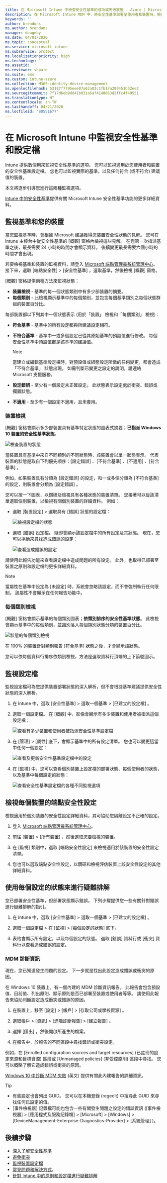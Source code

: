 ```yaml
---
title: 在 Microsoft Intune 中檢查安全性基準的成功或失敗狀態 - Azure | Microsoft Docs
description: 在 Microsoft Intune MDM 中，將安全性基準部署至使用者和裝置時，檢查錯誤、衝突及成功狀態。 了解如何使用用戶端記錄和 Intune 中的報告功能來進行疑難排解。
keywords: ''
author: brenduns
ms.author: brenduns
manager: dougeby
ms.date: 04/01/2020
ms.topic: conceptual
ms.service: microsoft-intune
ms.subservice: protect
ms.localizationpriority: high
ms.technology: ''
ms.assetid: ''
ms.reviewer: shpate
ms.suite: ems
ms.custom: intune-azure
ms.collection: M365-identity-device-management
ms.openlocfilehash: 53187f7795eee07a62a83c1fb17a289451b32ee2
ms.sourcegitcommit: 7f17d6eb9dd41b031a6af4148863d2ffc4f49551
ms.translationtype: HT
ms.contentlocale: zh-TW
ms.lasthandoff: 04/21/2020
ms.locfileid: "80551677"
---
```

# <a name="monitor-security-baseline-and-profiles-in-microsoft-intune"></a>在 Microsoft Intune 中監視安全性基準和設定檔

Intune 提供數個用來監視安全性基準的選項。 您可以監視適用於您使用者和裝置的安全性基準設定檔。 您也可以監視實際的基準，以及任何符合 (或不符合) 建議值的裝置。

本文將逐步引導您進行這兩種監視選項。

[Intune 中的安全性基準](security-baselines.md)提供有關 Microsoft Intune 安全性基準功能的更多詳細資料。

## <a name="monitor-the-baseline-and-your-devices"></a>監視基準和您的裝置

當您監視基準時，會根據 Microsoft 建議獲得您裝置安全性狀態的見解。 您可在 Intune 主控台中從安全性基準的 [概觀] 窗格內檢視這些見解。  在您第一次指派基準之後，最長需要 24 小時的時間才會顯示資料。 後續變更最長需要六個小時的時間才會出現。

若要檢視基準和裝置的監視資料，請登入 [Microsoft 端點管理員系統管理中心](https://go.microsoft.com/fwlink/?linkid=2109431)。 接下來，選取 [端點安全性]   > [安全性基準]  ，選取基準，然後檢視 [概觀]  窗格。

[概觀]  窗格提供兩種方法來監視狀態：

- **裝置檢視** - 基準的每一個狀態類別中有多少部裝置的摘要。
- **每個類別** - 此檢視顯示基準中的每個類別，並包含每個基準類別之每個狀態群組的裝置百分比。

每部裝置都以下列其中一個狀態表示 (用於「裝置」  檢視和「每個類別」  檢視)：

- **符合基準** - 基準中的所有設定都與所建議設定相符。
- **不符合基準** - 基準中一或多個設定已從其原始基準的預設值進行修改。 每個安全性基準中預設值都是該基準的建議值。

  > [!NOTE]
  > 當建立或編輯基準設定檔時，對預設值或組態設定所做的任何變更，都會造成「不符合基準」  狀態出現。 如需判斷已變更之設定的說明，請連絡 Microsoft 支援服務。 

- **設定錯誤** - 至少有一個設定未正確設定。 此狀態表示設定處於衝突、錯誤或擱置狀態。
- **不適用** - 至少有一個設定不適用，且未套用。

### <a name="device-view"></a>裝置檢視

[概觀] 窗格會顯示多少部裝置具有基準特定狀態的圖表式摘要；**已指派 Windows 10 裝置的安全性基準狀態**。

![檢查裝置的狀態](./media/security-baselines-monitor/overview.png)

當裝置具有基準中來自不同類別的不同狀態時，該裝置會以單一狀態表示。 代表裝置的狀態是取自下列優先順序：[設定錯誤]  、[不符合基準]  、[不適用]  、[符合基準]  。

例如，如果裝置具有分類為 [設定錯誤]  的設定，和一或多個分類為 [不符合基準]  的設定，則裝置會分類為 [設定錯誤]  。

您可以按一下圖表，以鑽研及檢視具有各種狀態的裝置清單。 您接著可以從該清單選取個別裝置，以檢視有關個別裝置的詳細資料。 例如：

- 選取 [裝置設定]  > 選取具有 [錯誤] 狀態的設定檔：

  ![檢視設定檔的狀態](./media/security-baselines-monitor/device-configuration-profile-list.png)

- 選取 [錯誤] 設定檔。 隨即會顯示該設定檔中的所有設定及其狀態。 現在，您可以捲動來尋找造成錯誤的設定：

  ![查看造成錯誤的設定](./media/security-baselines-monitor/profile-with-error-status.png)

請使用此報告功能來查看設定檔中造成問題的所有設定。 此外，也取得已部署至裝置之原則和設定檔的更多詳細資料。

> [!NOTE]
> 當屬性在基準中設定為 [未設定]  時，系統會忽略該設定，而不會強制執行任何限制。 該屬性不會顯示在任何報告功能中。

### <a name="per-category-view"></a>每個類別檢視

[概觀] 窗格會顯示基準的每個類別圖表；**依類別排序的安全性基準狀態**。  此檢視會顯示基準中的每個類別，並識別落入每個類別狀態分類的裝置百分比。

![狀態的每個類別檢視](./media/security-baselines-monitor/monitor-baseline-per-category.png)

在 100% 的裝置針對類別報告 [符合基準]  狀態之後，才會顯示該狀態。

您可以依每個資料行排序依類別檢視，方法是選取資料行頂端的上下箭號圖示。

## <a name="monitor-the-profile"></a>監視設定檔

監視設定檔可為您提供裝置部署狀態的深入解析，但不會根據基準建議提供安全性狀態的深入解析。

1. 在 Intune 中，選取 [安全性基準]  > 選取一個基準 > [已建立的設定檔]  。

2. 選取一個設定檔。 在 [概觀]  中，影像會顯示有多少裝置和使用者被指派這個設定檔：

   ![查看有多少裝置和使用者被指派安全性基準設定檔](./media/security-baselines-monitor/existing-profile-overview.png)

3. 在 [管理]   > [屬性]  底下，會顯示基準中的所有設定清單。 您也可以變更這當中任何一個設定：

   ![查看及更新安全性基準設定檔中的設定](./media/security-baselines-monitor/manage-settings.png)

4. 在 [監視]  中，您可以查看個別裝置上設定檔的部署狀態、每個使用者的狀態，以及基準中每個設定的狀態：

   ![查看安全性基準設定檔的各種不同監視選項](./media/security-baselines-monitor/monitor-status-options.png)

## <a name="view-endpoint-security-configurations-per-device"></a>檢視每個裝置的端點安全性設定

檢視適用於個別裝置的安全性設定詳細資料，其可協助您隔離設定不正確的設定。

1. 登入 [Microsoft 端點管理員系統管理中心](https://go.microsoft.com/fwlink/?linkid=2109431)。

2. 前往 [裝置]   > [所有裝置]  ，然後選取您要檢視的裝置。

3. 在 [監視]  類別中，選取 [端點安全性設定]  來檢視適用於該裝置的安全性設定清單。

4. 您也可以選取端點安全性設定，以鑽研和檢視評估裝置上該安全性設定的其他詳細資料。

## <a name="troubleshoot-using-per-setting-status"></a>使用每個設定的狀態來進行疑難排解

您已部署安全性基準，但部署狀態顯示錯誤。 下列步驟提供您一些有關針對錯誤進行疑難排解的指引。

1. 在 Intune 中，選取 [安全性基準]  > 選取一個基準 > [已建立的設定檔]  。

2. 選取一個設定檔 > 在 [監視]   > [每個設定的狀態]  底下。

3. 表格會顯示所有設定，以及每個設定的狀態。 選取 [錯誤]  資料行或 [衝突]  資料行以查看造成錯誤的設定。

### <a name="mdm-diagnostic-information"></a>MDM 診斷資訊

現在，您已知道發生問題的設定。 下一步就是找出此設定造成錯誤或衝突的原因。

在 Windows 10 裝置上，有一個內建的 MDM 診斷資訊報告。 此報告會包含預設值、目前值、列出原則、顯示原則是否已部署至裝置或使用者等等。 請使用此報告來協助判斷設定造成衝突或錯誤的原因。

1. 在裝置上，移至 [設定]   > [帳戶]   > [存取公司或學校資源]  。

2. 選取帳戶 > [資訊]   > [進階診斷報告]   > [建立報告]  。

3. 選擇 [匯出]  ，然後開啟所產生的檔案。

4. 在報告中，於報告的不同區段中尋找錯誤或衝突設定。

  例如，在 [Enrolled configuration sources and target resources] \(已註冊的設定來源和目標資源\)  區段或 [Unmanaged policies] \(非受控原則\)  區段中尋找。 您可以概略了解它造成錯誤或衝突的原因。

[Windows 10 中診斷 MDM 失敗](https://docs.microsoft.com/windows/client-management/mdm/diagnose-mdm-failures-in-windows-10) \(英文\) 提供有關此內建報告的詳細資訊。

> [!TIP]
>
> - 有些設定也會列出 GUID。 您可以在本機登錄 (regedit) 中搜尋此 GUID 來尋找任何已設定的值。
> - [事件檢視器] 記錄檔可能也包含一些有關發生問題之設定的錯誤資訊 ([事件檢視器]   > [應用程式及服務記錄檔]   > [Microsoft]   > [Windows]   > [DeviceManagement-Enterprise-Diagnostics-Provider]   > [系統管理]  )。

## <a name="next-steps"></a>後續步驟

- [深入了解安全性基準](security-baselines.md)
- [避免衝突](security-baselines.md#avoid-conflicts)
- [監視裝置設定檔](../configuration/device-profile-monitor.md) 
- [常見問題和解決方式](../configuration/device-profile-troubleshoot.md)。
- [針對 Intune 中的原則和設定檔進行疑難排解](../configuration/troubleshoot-policies-in-microsoft-intune.md)